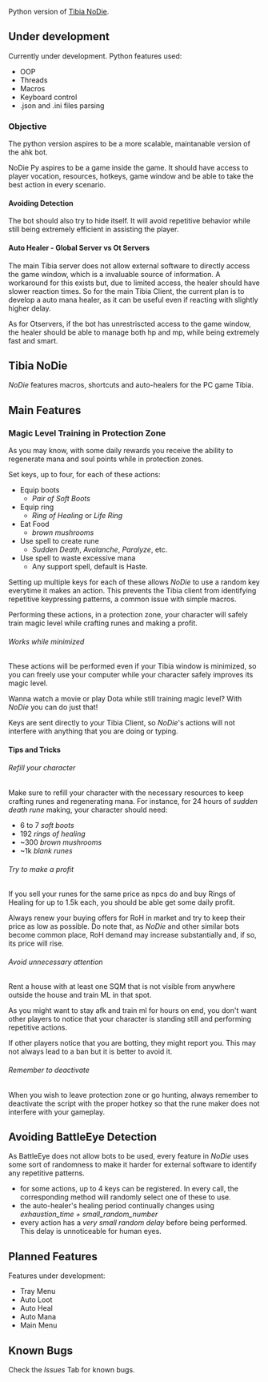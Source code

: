 Python version of [Tibia NoDie](https://github.com/sergiorosendo/tibia_no_die).

## Under development

Currently under development. Python features used: 

- OOP
- Threads
- Macros
- Keyboard control
- .json and .ini files parsing

### Objective

The python version aspires to be a more scalable, maintanable version of the ahk bot. 

NoDie Py aspires to be a game inside the game. It should have access to player vocation, resources, hotkeys, game window and be able to take the best action in every scenario.

#### Avoiding Detection

The bot should also try to hide itself. It will avoid repetitive behavior while still being extremely efficient in assisting the player.

#### Auto Healer - Global Server vs Ot Servers

The main Tibia server does not allow external software to directly access the game window, which is a invaluable source of information. 
A workaround for this exists but, due to limited access, the healer should have slower reaction times. So for the main Tibia Client, the current plan is to develop a auto mana healer, as it can be useful even if reacting with slightly higher delay.

As for Otservers, if the bot has unrestriscted access to the game window, the healer should be able to manage both hp and mp, while being extremely fast and smart. 

## Tibia NoDie
*NoDie* features macros, shortcuts and auto-healers for the PC game Tibia. 

## Main Features

### Magic Level Training in Protection Zone
As you may know, with some daily rewards you receive the ability to regenerate mana and soul points while in protection zones.

Set keys, up to four, for each of these actions:

- Equip boots
	- *Pair of Soft Boots*
- Equip ring
	- *Ring of Healing* or *Life Ring*
- Eat Food
	- *brown mushrooms*
- Use spell to create rune
	- *Sudden Death*, *Avalanche*, *Paralyze*, etc.
- Use spell to waste excessive mana 
	- Any support spell, default is Haste.

Setting up multiple keys for each of these allows *NoDie* to use a random key everytime it makes an action. This prevents the Tibia client from identifying repetitive keypressing patterns, a common issue with simple macros.

Performing these actions, in a protection zone, your character will safely train magic level while crafting runes and making a profit. 

###### Works while minimized

These actions will be performed even if your Tibia window is minimized, so you can freely use your computer while your character safely improves its magic level.

Wanna watch a movie or play Dota while still training magic level? With *NoDie* you can do just that!

Keys are sent directly to your Tibia Client, so *NoDie*'s actions will not interfere with anything that you are doing or typing.

#### Tips and Tricks

###### Refill your character
Make sure to refill your character with the necessary resources to keep crafting runes and regenerating mana. For instance, for 24 hours of *sudden death rune* making, your character should need:

- 6 to 7 *soft boots*
- 192 *rings of healing*
- ~300 *brown mushrooms*
- ~1k *blank runes*

###### Try to make a profit

If you sell your runes for the same price as npcs do and buy Rings of Healing for up to 1.5k each, you should be able get some daily profit.

Always renew your buying offers for RoH in market and try to keep their price as low as possible. Do note that, as *NoDie* and other similar bots become common place, RoH demand may increase substantially and, if so, its price will rise.

###### Avoid unnecessary attention
Rent a house with at least one SQM that is not visible from anywhere outside the house and train ML in that spot.

As you might want to stay afk and train ml for hours on end, you don't want other players to notice that your character is standing still and performing repetitive actions.

If other players notice that you are botting, they might report you. This may not always lead to a ban but it is better to avoid it.

###### Remember to deactivate
When you wish to leave protection zone or go hunting, always remember to deactivate the script with the proper hotkey so that the rune maker does not interfere with your gameplay.

## Avoiding BattleEye Detection

As BattleEye does not allow bots to be used, every feature in *NoDie* uses some sort of randomness to make it harder for external software to identify any repetitive patterns.

- for some actions, up to 4 keys can be registered. In every call, the corresponding method will randomly select one of these to use.
- the auto-healer's healing period continually changes using *exhaustion_time + small\_random\_number*
- every action has a *very small random delay* before being performed. This delay is unnoticeable for human eyes. 


## Planned Features
Features under development:
	
- Tray Menu 
- Auto Loot 
- Auto Heal 
- Auto Mana 
- Main Menu

## Known Bugs
Check the *Issues* Tab for known bugs.


